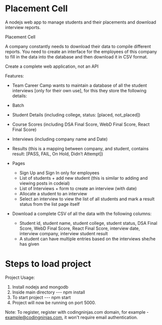 # Placement Cell
A nodejs web app to manage students and their placements and download interview reports.

Placement Cell

A company constantly needs to download their data to compile different reports. You need to create an interface for the employees of this company to fill in the data into the database and then download it in CSV format. 

Create a complete web application, not an API

Features: 
-	Team Career Camp wants to maintain a database of all the student interviews [only for their own use], for  this they store the following details:
-	Batch
-	Student Details (including college, status: [placed, not_placed])
-	Course Scores (including DSA Final Score, WebD Final Score, React Final Score)
-	Interviews (including company name and Date)
-	Results (this is a mapping between company, and student, contains result: [PASS, FAIL, On Hold, Didn’t Attempt])
-	Pages
    -	Sign Up and Sign In only for employees
    -	List of students + add new student (this is similar to adding and viewing posts in codeial)
    -	List of Interviews + form to create an interview (with date)
    -	Allocate a student to an interview
    -	Select an interview to view the list of all students and mark a result status from the list page itself

-	Download a complete CSV of all the data with the following columns:
    -	Student id, student name, student college, student status, DSA Final Score, WebD Final Score, React Final Score, interview date, interview company, interview student result
    -	A student can have multiple entries based on the interviews she/he has given

# Steps to load project

Project Usage: 
1. Install nodejs and mongodb
2. Inside main directory --- npm install
3. To start project --- npm start
4. Project will now be running on port 5000.

Note: To register, register with codingninjas.com domain, for  example - example@codingninjas.com, it won't require email authentication.
